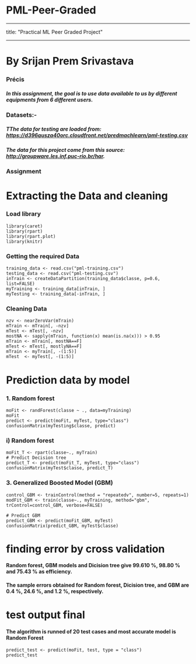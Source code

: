 # PML-Peer-Graded
---
title: "Practical ML Peer Graded Project"

---

# By Srijan Prem Srivastava
### Précis
##### In this assignment, the goal is to use data available to us by different equipments from 6 different users.

### Datasets:-
##### TThe data for testing are loaded from: https://d396qusza40orc.cloudfront.net/predmachlearn/pml-testing.csv
##### The data for this project come from this source: http://groupware.les.inf.puc-rio.br/har.


### Assignment

# Extracting the Data and cleaning
### Load library
```{r, message=FALSE, warning=FALSE}
library(caret)
library(rpart)
library(rpart.plot)
library(knitr)
```
### Getting the required Data
```{r echo=TRUE}
training_data <- read.csv("pml-training.csv")
testing_data <- read.csv("pml-testing.csv")
inTrain <- createDataPartition(training_data$classe, p=0.6, list=FALSE)
myTraining <- training_data[inTrain, ]
myTesting <- training_data[-inTrain, ]
```
### Cleaning Data
```{r echo=TRUE}
nzv <- nearZeroVar(mTrain)
mTrain <- mTrain[, -nzv]
mTest <- mTest[, -nzv]
mostNA <- sapply(mTrain, function(x) mean(is.na(x))) > 0.95
mTrain <- mTrain[, mostNA==F]
mTest <- mTest[, mostlyNA==F]
mTrain <- myTrain[, -(1:5)]
mTest  <- myTest[, -(1:5)]
```
# Prediction data by model
### 1. Random forest
```{r echo=TRUE}
moFit <- randForest(classe ~ ., data=myTraining)
moFit
predict <- predict(moFit, myTest, type="class")
confusionMatrix(myTesting$classe, predict)
```
### i) Random forest
```{r echo=TRUE}
moFit_T <- rpart(classe~., myTrain)
# Predict Decision tree
predict_T <- predict(moFit_T, myTest, type="class")
confusionMatrix(myTest$classe, predict_T)
```
### 3. Generalized Boosted Model (GBM)
```{r, message=FALSE, warning=FALSE}
control_GBM <- trainControl(method = "repeatedv", number=5, repeats=1)
modFit_GBM <- train(classe~., myTraining, method="gbm", trControl=control_GBM, verbose=FALSE)
```
```{r echo=TRUE}
# Predict GBM
predict_GBM <- predict(moFit_GBM, myTest)
confusionMatrix(predict_GBM, myTest$classe)
```

# finding error by cross validation
#### Random forest, GBM models and Dicision tree give 99.610 %, 98.80 % and 75.43 % as efficiency.
#### The sample errors obtained for Random forest, Dicision tree, and GBM are 0.4 %, 24.6 %, and 1.2 %, respectively.

# test output final
#### The algorithm is runned of 20 test cases and most accurate model is Random Forest
```{r echo=TRUE}
predict_test <- predict(moFit, test, type = "class")
predict_test
```
